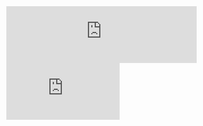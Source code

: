 
<div class="relative aspect-w-16 aspect-h-9">

<iframe src="https://flowershow.youzhidanbairu.cloudns.biz/assets/markmap" frameborder="0" width="100%" height="auto" allowfullscreen></iframe>

</div>




<iframe class="absolute top-0 left-0 w-full h-full relative pt-[30%] pb-[35%] !important" 
src="https://player.bilibili.com/player.html?aid=425754846&bvid=BV1t3411T7k6&cid=580777276&page=1&as_wide=1&high_quality=1&danmaku=0&autoplay=0" frameborder="no" scrolling="no"></iframe>












